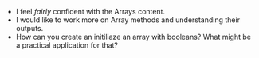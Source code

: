 - I feel *fairly* confident with the Arrays content. 
- I would like to work more on Array methods and understanding their outputs. 
- How can you create an initiliaze an array with booleans? What might be a practical application for that?